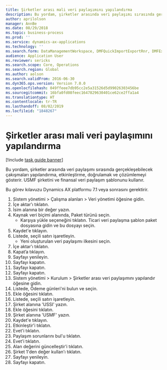 ```yaml
---
title: Şirketler arası mali veri paylaşımını yapılandırma
description: Bu yordam, şirketler arasında veri paylaşımı sırasında gerçekleşebilecek çakışmaları yapılandırma, etkinleştirme, doğrulamak ve çözümlemeyi gösterir.
author: aprilolson
manager: AnnBe
ms.date: 08/29/2018
ms.topic: business-process
ms.prod: ''
ms.service: dynamics-ax-applications
ms.technology: ''
ms.search.form: DataManagementWorkspace, DMFQuickImportExportRnr, DMFExecutionHistoryWorkspace, DMFExecutionHistorySummary, DMFExecutionHistoryEntities,  SysDataSharingConfiguration, SysDataSharingDiscrepencies
audience: Application User
ms.reviewer: sericks
ms.search.scope: Core, Operations
ms.search.region: Global
ms.author: aolson
ms.search.validFrom: 2016-06-30
ms.dyn365.ops.version: Version 7.0.0
ms.openlocfilehash: 049ffeee7db95cc2e5a31526d5d99026303456be
ms.sourcegitcommit: 16bfa0fd08feec1647829630401ce62ce2ffa1a4
ms.translationtype: HT
ms.contentlocale: tr-TR
ms.lasthandoff: 08/02/2019
ms.locfileid: "1848267"
---
```

# <a name="configure-financial-cross-company-data-sharing"></a>Şirketler arası mali veri paylaşımını yapılandırma

[!include [task guide banner](../../includes/task-guide-banner.md)]

Bu yordam, şirketler arasında veri paylaşımı sırasında gerçekleşebilecek çakışmaları yapılandırma, etkinleştirme, doğrulamak ve çözümlemeyi gösterir. USMF şirketini ve finansal veri paylaşım şablonunu kullanır.



Bu görev kılavuzu Dynamics AX platformu 7.1 veya sonrasını gerektirir.

1. Sistem yönetimi > Çalışma alanları > Veri yönetimi öğesine gidin.
2. İçe aktar'ı tıklatın.
3. İsim alanına bir değer yazın.
4. Kaynak veri biçimi alanında, Paket türünü seçin.
    * Karşıya yükle seçeneğini tıklatın. Ticari veri paylaşma şablon paket dosyasına gidin ve bu dosyayı seçin.  
5. Kaydet'e tıklayın.
6. Listede, seçili satırı işaretleyin.
    * Yeni oluşturulan veri paylaşımı ilkesini seçin.  
7. İçe aktar'ı tıklatın.
8. Kapat’a tıklayın.
9. Sayfayı yenileyin.
10. Sayfayı kapatın.
11. Sayfayı kapatın.
12. Sayfayı kapatın.
13. Sistem yönetimi > Kurulum > Şirketler arası veri paylaşımını yapılandır öğesine gidin.
14. Listede, Ödeme günleri'ni bulun ve seçin.
15. Ekle öğesini tıklatın.
16. Listede, seçili satırı işaretleyin.
17. Şirket alanına 'USSI' yazın.
18. Ekle öğesini tıklatın.
19. Şirket alanına 'USMF' yazın.
20. Kaydet'e tıklayın.
21. Etkinleştir'i tıklatın.
22. Evet'i tıklatın.
23. Paylaşım sorunlarını bul'u tıklatın.
24. Evet'i tıklatın.
25. Alan değerini güncelleştir'i tıklatın.
26. Şirket 1'den değer kullan'ı tıklatın.
27. Sayfayı yenileyin.
28. Sayfayı kapatın.


